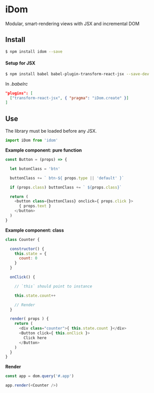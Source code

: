 
# iDom

Modular, smart-rendering views with JSX and incremental DOM

## Install

```bash
$ npm install idom --save
```

#### Setup for JSX

```bash
$ npm install babel babel-plugin-transform-react-jsx --save-dev
```

In *.babelrc*

```json
"plugins": [
  ["transform-react-jsx", { "pragma": "iDom.create" }]
]
```

## Use

The library must be loaded before any JSX.

```js
import iDom from 'idom'
```

**Example component: pure function**

```js
const Button = (props) => {

  let butonClass = 'btn'

  buttonClass += ` btn-${ props.type || 'default' }`

  if (props.class) buttonClass += ` ${props.class}`

  return (
    <button class={buttonClass} onclick={ props.click }>
      { props.text }
    </button>    
  )
}
```

**Example component: class**

```js
class Counter {

  constructor() {
    this.state = {
      count: 0
    }
  }

  onClick() {

    // `this` should point to instance

    this.state.count++    

    // Render
  }

  render( props ) {
    return (
      <div class="counter">{ this.state.count }</div>
      <Button click={ this.onClick }>
        Click here
      </Button>
    )    
  }
}
```

**Render**

```js
const app = dom.query('#.app')

app.render(<Counter />)
```
